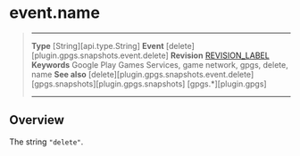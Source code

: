# event.name

> --------------------- ------------------------------------------------------------------------------------------
> __Type__              [String][api.type.String]
> __Event__             [delete][plugin.gpgs.snapshots.event.delete]
> __Revision__          [REVISION_LABEL](REVISION_URL)
> __Keywords__          Google Play Games Services, game network, gpgs, delete, name
> __See also__          [delete][plugin.gpgs.snapshots.event.delete]
>						[gpgs.snapshots][plugin.gpgs.snapshots]
>                       [gpgs.*][plugin.gpgs]
> --------------------- ------------------------------------------------------------------------------------------

## Overview

The string `"delete"`.